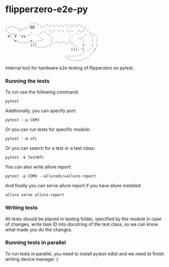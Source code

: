 # flipperzero-e2e-py
```
           .-._   _ _ _ _ _ _ _ _
.-''-.__.-'00  '-' ' ' ' ' ' ' ' '-.
'.___ '    .   .--_'-' '-' '-' _'-' '._
 V: V 'vv-'   '_   '.       .'  _..' '.'.
   '=.____.=_.--'   :_.__.__:_   '.   : :
           (((____.-'        '-.  /   : :
                             (((-'\ .' /
                           _____..'  .'
                          '-._____.-'
```
Internal tool for hardware e2e testing of flipperzero on pytest.


### Running the tests
To run use the following command:
```
pytest
```
Additionally, you can specify port:
```
pytest --p COM3
```
Or you can run tests for specific module:
``` 
pytest --m nfc
```
Or you can search for a test or a test class:
``` 
pytest -k TestNfc
```
You can also write allure report:
```
pytest -p COM3 --alluredir=allure-report
```
And finally you can serve allure report if you have allure installed:
```
allure serve allure-report
```

### Writing tests
All tests should be placed in testing folder, specified by the module
in case of changes, write task ID into docstring of the test class, so we can know what made you do the changes.

### Running tests in parallel
To run tests in parallel, you need to install pytest-xdist and we need to finish writing device manager :)
